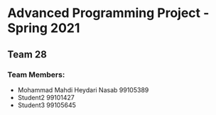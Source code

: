 # Advanced Programming Project - Spring 2021
## Team 28

### Team Members:
- Mohammad Mahdi Heydari Nasab 99105389
- Student2 99101427
- Student3 99105645
